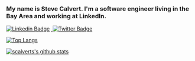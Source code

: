 ### My name is Steve Calvert. I'm a software engineer living in the Bay Area and working at LinkedIn.

<a href="https://www.linkedin.com/in/stevecalvert/" rel="nofollow">
  <img src="https://camo.githubusercontent.com/75593e99f36e66dd11388d015bfd4e4e58473578/68747470733a2f2f696d672e736869656c64732e696f2f62616467652f2d4c696e6b6564496e2d626c75653f7374796c653d666c61742d737175617265266c6f676f3d4c696e6b6564696e266c6f676f436f6c6f723d7768697465266c696e6b3d68747470733a2f2f7777772e6c696e6b6564696e2e636f6d2f696e2f68617273686b756d61726b68617472692f" alt="Linkedin Badge" data-canonical-src="https://img.shields.io/badge/-LinkedIn-blue?style=flat-square&amp;logo=Linkedin&amp;logoColor=white&amp;link=https://www.linkedin.com/in/stevecalvert/" style="max-width:100%;"></a>  <a href="https://twitter.com/scalvert" rel="nofollow">&nbsp;<img src="https://camo.githubusercontent.com/5d7213aacbad53c803c606ee33446477e5208cd2/68747470733a2f2f696d672e736869656c64732e696f2f62616467652f2d547769747465722d3163613066313f7374796c653d666c61742d737175617265266c6162656c436f6c6f723d316361306631266c6f676f3d74776974746572266c6f676f436f6c6f723d7768697465266c696e6b3d68747470733a2f2f747769747465722e636f6d2f5f64696f676f726f64726967756573" alt="Twitter Badge" data-canonical-src="https://img.shields.io/badge/-Twitter-1ca0f1?style=flat-square&amp;labelColor=1ca0f1&amp;logo=twitter&amp;logoColor=white&amp;link=https://twitter.com/scalvert" style="max-width:100%;"></a></p>

[![Top Langs](https://github-readme-stats.vercel.app/api/top-langs/?username=scalvert&layout=compact)](https://github.com/scalvert/github-readme-stats)

[![scalverts's github stats](https://github-readme-stats.vercel.app/api?username=scalvert)](https://github.com/scalvert/github-readme-stats)
